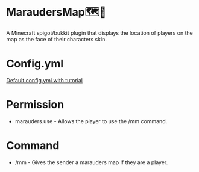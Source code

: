 # MaraudersMap:world_map::feet:
A Minecraft spigot/bukkit plugin that displays the location of players on the map as the face of their characters skin.

# Config.yml
[Default config.yml with tutorial](src/config.yml)

# Permission
  + marauders.use - Allows the player to use the /mm command.

# Command
  + /mm - Gives the sender a marauders map if they are a player.
